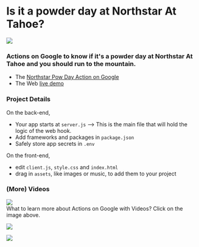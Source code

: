 # Is it a powder day at Northstar At Tahoe?
![](https://cdn.glitch.com/f6cc1bf3-90a1-45e9-9d2e-fd165b25be5e%2FScreenshot%202018-03-02%2020.11.41.png?1520050328584)
### Actions on Google to know if it's a powder day at Northstar At Tahoe and you should run to the mountain.

* The [Northstar Pow Day Action on Google](https://assistant.google.com/services/a/uid/0000008b93c73c1c?hl=en)
* The Web [live demo](https://pow-day-northstar.glitch.me/)
    
### Project Details

On the back-end,
- Your app starts at `server.js` --> This is the main file that will hold the logic of the web hook.
- Add frameworks and packages in `package.json`
- Safely store app secrets in `.env`

On the front-end,
- edit `client.js`, `style.css` and `index.html`
- drag in `assets`, like images or music, to add them to your project


### (More) Videos
[![](https://cdn.glitch.com/5e52a72f-da3a-4415-b9e8-014f7884e589%2Faog-videos-best-practices-ido.png?1510886484980)](https://www.youtube.com/playlist?list=PLOU2XLYxmsILvfJcIASBDbgfxloFz_XsU)
<br>
What to learn more about Actions on Google with Videos? Click on the image above.

![](https://cdn.glitch.com/5e52a72f-da3a-4415-b9e8-014f7884e589%2Fhow%20can%20I%20help%20%2B%20assistant%20logo.png?1510886563473)

<img src="https://ga-beacon.appspot.com/UA-65622529-1/powder-day-cb?pixel=0">
